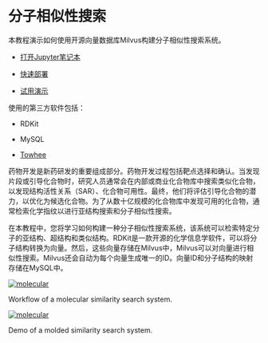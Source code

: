 分子相似性搜索
=======

本教程演示如何使用开源向量数据库Milvus构建分子相似性搜索系统。

* [打开Jupyter笔记本](https://github.com/towhee-io/examples/tree/main/medical/molecular_search)

* [快速部署](https://github.com/milvus-io/bootcamp/tree/master/solutions/medical/molecular_similarity_search/quick_deploy)

* [试用演示](https://milvus.io/milvus-demos/)

使用的第三方软件包括：

* RDKit

* MySQL

* [Towhee](https://towhee.io/)

药物开发是新药研发的重要组成部分。药物开发过程包括靶点选择和确认。当发现片段或引导化合物时，研究人员通常会在内部或商业化合物库中搜索类似化合物，以发现结构活性关系（SAR）、化合物可用性。最终，他们将评估引导化合物的潜力，以优化为候选化合物。为了从数十亿规模的化合物库中发现可用的化合物，通常检索化学指纹以进行亚结构搜索和分子相似性搜索。

在本教程中，您将学习如何构建一种分子相似性搜索系统，该系统可以检索特定分子的亚结构、超结构和类似结构。RDKit是一款开源的化学信息学软件，可以将分子结构转换为向量。然后，这些向量存储在Milvus中，Milvus可以对向量进行相似性搜索。Milvus还会自动为每个向量生成唯一的ID。向量ID和分子结构的映射存储在MySQL中。

[![molecular](https://milvus.io/static/b3bac1ee6c20ddd2a8af37cb9479f66e/1263b/molecular.png "Workflow of a molecular similarity search system.")](https://milvus.io/static/b3bac1ee6c20ddd2a8af37cb9479f66e/7e99c/molecular.png)

Workflow of a molecular similarity search system.

[![molecular](https://milvus.io/static/70c9b0d2fa5d883b1de4ad0625dc06aa/40619/molecular_demo.jpg "Demo of a molded similarity search system.")](https://milvus.io/static/70c9b0d2fa5d883b1de4ad0625dc06aa/40619/molecular_demo.jpg)

Demo of a molded similarity search system.

